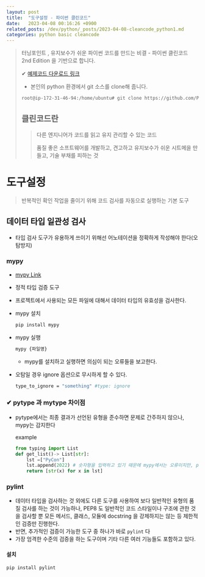 ```yaml
---
layout: post
title:  "도구설정 - 파이썬 클린코드"
date:   2023-04-08 00:16:26 +0900
related_posts: /dev/python/_posts/2023-04-08-cleancode_python1.md
categories: python basic cleancode
---
```


> 터닝포인트 , 유지보수가 쉬운 파이썬 코드를 만드는 비결 - 파이썬 클린코드 2nd Edition 을 기반으로 합니다.
>
> ✔ [예제코드 다운로드 링크](https://github.com/PacktPublishing/Clean-Code-in-Python-Second-Edition)
>
> - 본인의 python 환경에서 git 소스를 clone해 줍니다.
>
> ```bash
> root@ip-172-31-46-94:/home/ubuntu# git clone https://github.com/PacktPublishing/Clean-Code-in-Python-Second-Edition.git
> ```
>
> ## 클린코드란
>
> > 다른 엔지니어가 코드를 읽고 유지 관리할 수 있는 코드
> >
> > 품질 좋은 소프트웨어를 개발하고, 견고하고 유지보수가 쉬운 시트메을 만들고, 기술 부채를 피하는 것

# 도구설정

> 반복적인 확인 작업을 줄이기 위해 코드 검사를 자동으로 실행하는 기본 도구

## 데이터 타입 일관성 검사

- 타입 검사 도구가 유용하게 쓰이기 위해선 어노테이션을 정확하게 작성해야 한다(오탐방지)

### mypy

- [mypy Link](https://github.com/python/mypy)
- 정적 타입 검증 도구
- 프로젝트에서 사용되는 모든 파일에 대해서 데이터 타입의 유효성을 검사한다.

- mypy 설치

  ```bash
  pip install mypy
  ```

- mypy 실행

  ```bash
  mypy {파일명}
  ```

  - mypy를 설치하고 실행하면 의심이 되는 오류들을 보고한다. 

- 오탐일 경우 ignore 옵션으로 무시하게 할 수 있다.

  ```bash
  type_to_ignore = "something" #type: ignore
  ```

### ✔ pytype 과 mytype 차이점

- pytype에서는 최종 결과가 선언된 유형을 준수하면 문제로 간주하지 않으나, mypy는 감지한다

  example

  ```python
  from typing import List
  def get_list()-> List[str]:
      lst =["PyCon"]
      lst.append(2022) # 숫자형을 입력하고 있기 때문에 mypy에서는 오류이지만, pytype 에서는 오류가 아니다
      return [str(x) for x in lst]
  ```

  

### pylint

- 데이터 타입을 검사하는 것 외에도 다른 도구를 사용하여 보다 일반적인 유형의 품질 검사를 하는 것이 가능하나, PEP8 도 일반적인 코드 스타일이나 구조에 관한 것을 검사할 뿐 모든 메서드, 클래스, 모듈에 docstring 을 강제하지는 않는 등 제한적인 검증만 진행한다.
- 반면, 추가적인 검증이 가능한 도구 중 하나가 바로 `pylint` 다
- 가장 엄격한 수준의 검증을 하는 도구이며 기타 다른 여러 기능들도 포함하고 있다.

#### 설치

```bash
pip install pylint
```




